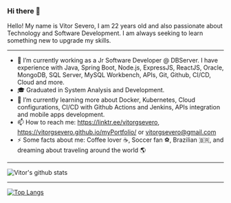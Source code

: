 ### Hi there 👋

Hello! My name is Vítor Severo, I am 22 years old and also passionate about Technology and Software Development. I am always seeking to learn something new to upgrade my skills.

---------------------------------------------------------------------------------------------------------------------------------------------------------------------------------

- 🔭  I’m currently working as a Jr Software Developer @ DBServer. I have experience with Java, Spring Boot, Node.js, ExpressJS, ReactJS, Oracle, MongoDB, SQL Server, MySQL Workbench, APIs, Git, Github, CI/CD, Cloud and more. 
- 🎓 Graduated in System Analysis and Development.
- 🌱 I’m currently learning more about Docker, Kubernetes, Cloud configurations, CI/CD with Github Actions and Jenkins, APIs integration and mobile apps development.
- 📫 How to reach me: https://linktr.ee/vitorgsevero, https://vitorgsevero.github.io/myPortfolio/ or vitorgsevero@gmail.com
- ⚡ Some facts about me: Coffee lover ☕, Soccer fan ⚽, Brazilian 🇧🇷, and dreaming about traveling around the world 🌎 

---------------------------------------------------------------------------------------------------------------------------------------------------------------------------------

![Vitor's github stats](https://github-readme-stats.vercel.app/api?username=vitorgsevero&show_icons=true&theme=dark)

---------------------------------------------------------------------------------------------------------------------------------------------------------------------------------

[![Top Langs](https://github-readme-stats.vercel.app/api/top-langs/?username=vitorgsevero&hide=c,php)](https://github.com/vitorgsevero/github-readme-stats)

